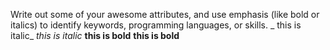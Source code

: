 Write out some of your awesome attributes, and use emphasis (like bold or italics) to identify keywords, programming languages, or skills. 
_ this is italic_
*this is italic*
__this is bold__
**this is bold**
